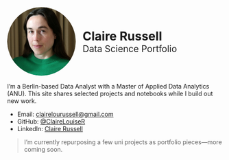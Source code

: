 <div style="display:flex; align-items:center; gap:1rem; flex-wrap:wrap; margin:0 0 1rem 0;">
  <img src="assets/headshot_circle.jpg" alt="Claire Russell headshot"
       width="160" style="border-radius:50%;">
  <div>
    <h1 style="margin:0">Claire Russell</h1>
    <h2 style="margin:0; font-weight:400">Data Science Portfolio</h2>
  </div>
</div>

I’m a Berlin-based Data Analyst with a Master of Applied Data Analytics (ANU).
This site shares selected projects and notebooks while I build out new work.

- Email: clairelourussell@gmail.com
- GitHub: [@ClaireLouiseR](https://github.com/ClaireLouiseR)
- LinkedIn: [Claire Russell](https://www.linkedin.com/in/claire-louise-russell/)

> I’m currently repurposing a few uni projects as portfolio pieces—more coming soon.

